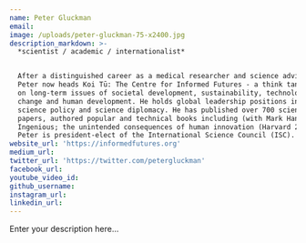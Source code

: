 ```yaml
---
name: Peter Gluckman
email:
image: /uploads/peter-gluckman-75-x2400.jpg
description_markdown: >-
  *scientist / academic / internationalist*


  After a distinguished career as a medical researcher and science advisor, Sir
  Peter now heads Koi Tū: The Centre for Informed Futures - a think tank focused
  on long-term issues of societal development, sustainability, technological
  change and human development. He holds global leadership positions in science,
  science policy and science diplomacy. He has published over 700 scientific
  papers, authored popular and technical books including (with Mark Hanson)
  Ingenious; the unintended consequences of human innovation (Harvard 2020).
  Peter is president-elect of the International Science Council (ISC).
website_url: 'https://informedfutures.org'
medium_url:
twitter_url: 'https://twitter.com/petergluckman'
facebook_url:
youtube_video_id:
github_username:
instagram_url:
linkedin_url:
---
```


Enter your description here...
